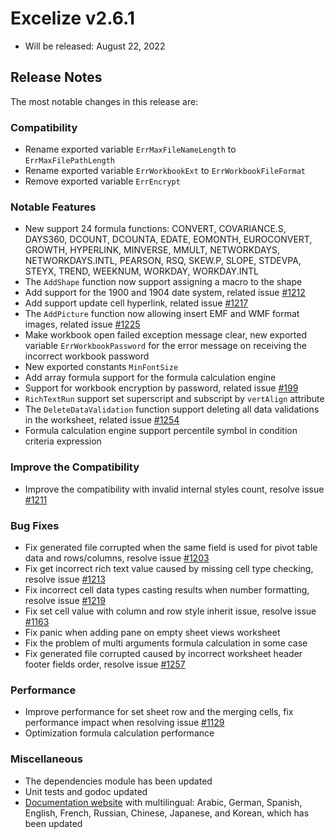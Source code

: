 # Excelize v2.6.1

* Will be released: August 22, 2022

## Release Notes

The most notable changes in this release are:

### Compatibility

* Rename exported variable `ErrMaxFileNameLength` to `ErrMaxFilePathLength`
* Rename exported variable `ErrWorkbookExt` to `ErrWorkbookFileFormat`
* Remove exported variable `ErrEncrypt`

### Notable Features

* New support 24 formula functions: CONVERT, COVARIANCE.S, DAYS360, DCOUNT, DCOUNTA, EDATE, EOMONTH, EUROCONVERT, GROWTH, HYPERLINK, MINVERSE, MMULT, NETWORKDAYS, NETWORKDAYS.INTL, PEARSON, RSQ, SKEW.P, SLOPE, STDEVPA, STEYX, TREND, WEEKNUM, WORKDAY, WORKDAY.INTL
* The `AddShape` function now support assigning a macro to the shape
* Add support for the 1900 and 1904 date system, related issue [#1212](https://github.com/xuri/excelize/issues/1212)
* Add support update cell hyperlink, related issue [#1217](https://github.com/xuri/excelize/issues/1217)
* The `AddPicture` function now allowing insert EMF and WMF format images, related issue [#1225](https://github.com/xuri/excelize/issues/1225)
* Make workbook open failed exception message clear, new exported variable `ErrWorkbookPassword` for the error message on receiving the incorrect workbook password
* New exported constants `MinFontSize`
* Add array formula support for the formula calculation engine
* Support for workbook encryption by password, related issue [#199](https://github.com/xuri/excelize/issues/199)
* `RichTextRun` support set superscript and subscript by `vertAlign` attribute
* The `DeleteDataValidation` function support deleting all data validations in the worksheet, related issue [#1254](https://github.com/xuri/excelize/issues/1254)
* Formula calculation engine support percentile symbol in condition criteria expression

### Improve the Compatibility

* Improve the compatibility with invalid internal styles count, resolve issue [#1211](https://github.com/xuri/excelize/issues/1211)

### Bug Fixes

* Fix generated file corrupted when the same field is used for pivot table data and rows/columns, resolve issue [#1203](https://github.com/xuri/excelize/issues/1203)
* Fix get incorrect rich text value caused by missing cell type checking, resolve issue [#1213](https://github.com/xuri/excelize/issues/1213)
* Fix incorrect cell data types casting results when number formatting, resolve issue [#1219](https://github.com/xuri/excelize/issues/1219)
* Fix set cell value with column and row style inherit issue, resolve issue [#1163](https://github.com/xuri/excelize/issues/1163)
* Fix panic when adding pane on empty sheet views worksheet
* Fix the problem of multi arguments formula calculation in some case
* Fix generated file corrupted caused by incorrect worksheet header footer fields order, resolve issue [#1257](https://github.com/xuri/excelize/issues/1257)

### Performance

* Improve performance for set sheet row and the merging cells, fix performance impact when resolving issue [#1129](https://github.com/xuri/excelize/issues/1129)
* Optimization formula calculation performance

### Miscellaneous

* The dependencies module has been updated
* Unit tests and godoc updated
* [Documentation website](https://xuri.me/excelize) with multilingual: Arabic, German, Spanish, English, French, Russian, Chinese, Japanese, and Korean, which has been updated
